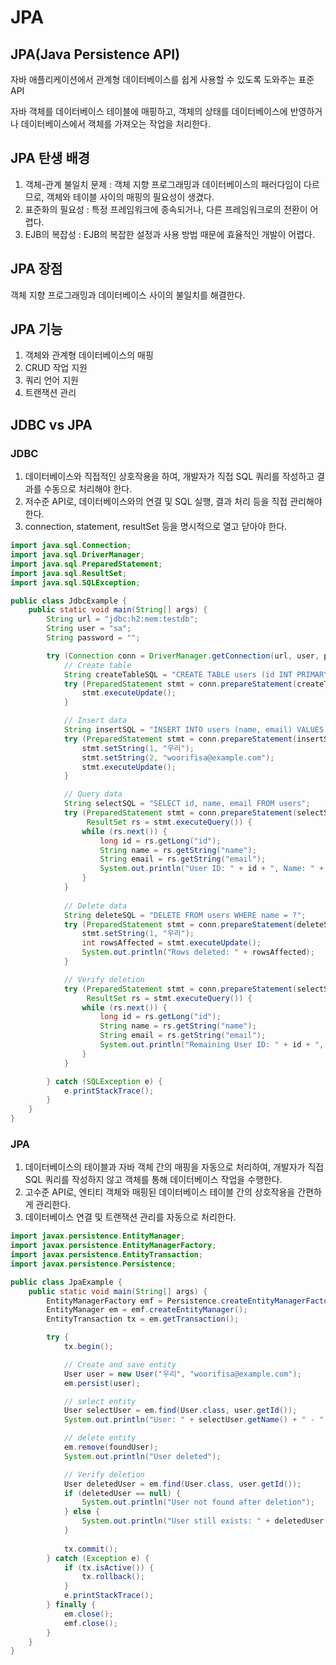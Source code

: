# JPA

## JPA(Java Persistence API)

자바 애플리케이션에서 관계형 데이터베이스를 쉽게 사용할 수 있도록 도와주는 표준 API

자바 객체를 데이터베이스 테이블에 매핑하고, 객체의 상태를 데이터베이스에 반영하거나 데이터베이스에서 객체를 가져오는 작업을 처리한다.

## JPA 탄생 배경

1. 객체-관계 불일치 문제 : 객체 지향 프로그래밍과 데이터베이스의 패러다임이 다르므로, 객체와 테이블 사이의 매핑의 필요성이 생겼다.
2. 표준화의 필요성 : 특정 프레임워크에 종속되거나, 다른 프레임워크로의 전환이 어렵다.
3. EJB의 복잡성 : EJB의 복잡한 설정과 사용 방법 때문에 효율적인 개발이 어렵다.

## JPA 장점

객체 지향 프로그래밍과 데이터베이스 사이의 불일치를 해결한다.

## JPA 기능

1. 객체와 관계형 데이터베이스의 매핑
2. CRUD 작업 지원
3. 쿼리 언어 지원
4. 트랜잭션 관리

## JDBC vs JPA

### JDBC

1. 데이터베이스와 직접적인 상호작용을 하여, 개발자가 직접 SQL 쿼리를 작성하고 결과를 수동으로 처리해야 한다.
2. 저수준 API로, 데이터베이스와의 연결 및 SQL 실행, 결과 처리 등을 직접 관리해야 한다.
3. connection, statement, resultSet 등을 명시적으로 열고 닫아야 한다.

```java
import java.sql.Connection;
import java.sql.DriverManager;
import java.sql.PreparedStatement;
import java.sql.ResultSet;
import java.sql.SQLException;

public class JdbcExample {
    public static void main(String[] args) {
        String url = "jdbc:h2:mem:testdb";
        String user = "sa";
        String password = "";

        try (Connection conn = DriverManager.getConnection(url, user, password)) {
            // Create table
            String createTableSQL = "CREATE TABLE users (id INT PRIMARY KEY AUTO_INCREMENT, name VARCHAR(255), email VARCHAR(255))";
            try (PreparedStatement stmt = conn.prepareStatement(createTableSQL)) {
                stmt.executeUpdate();
            }

            // Insert data
            String insertSQL = "INSERT INTO users (name, email) VALUES (?, ?)";
            try (PreparedStatement stmt = conn.prepareStatement(insertSQL)) {
                stmt.setString(1, "우리");
                stmt.setString(2, "woorifisa@example.com");
                stmt.executeUpdate();
            }

            // Query data
            String selectSQL = "SELECT id, name, email FROM users";
            try (PreparedStatement stmt = conn.prepareStatement(selectSQL);
                 ResultSet rs = stmt.executeQuery()) {
                while (rs.next()) {
                    long id = rs.getLong("id");
                    String name = rs.getString("name");
                    String email = rs.getString("email");
                    System.out.println("User ID: " + id + ", Name: " + name + ", Email: " + email);
                }
            }
            
            // Delete data
            String deleteSQL = "DELETE FROM users WHERE name = ?";
            try (PreparedStatement stmt = conn.prepareStatement(deleteSQL)) {
                stmt.setString(1, "우리");
                int rowsAffected = stmt.executeUpdate();
                System.out.println("Rows deleted: " + rowsAffected);
            }

            // Verify deletion
            try (PreparedStatement stmt = conn.prepareStatement(selectSQL);
                 ResultSet rs = stmt.executeQuery()) {
                while (rs.next()) {
                    long id = rs.getLong("id");
                    String name = rs.getString("name");
                    String email = rs.getString("email");
                    System.out.println("Remaining User ID: " + id + ", Name: " + name + ", Email: " + email);
                }
            }

        } catch (SQLException e) {
            e.printStackTrace();
        }
    }
}
```

### JPA

1. 데이터베이스의 테이블과 자바 객체 간의 매핑을 자동으로 처리하여, 개발자가 직접 SQL 쿼리를 작성하지 않고 객체를 통해 데이터베이스 작업을 수행한다.
2. 고수준 API로, 엔티티 객체와 매핑된 데이터베이스 테이블 간의 상호작용을 간편하게 관리한다.
3. 데이터베이스 연결 및 트랜잭션 관리를 자동으로 처리한다.

```java
import javax.persistence.EntityManager;
import javax.persistence.EntityManagerFactory;
import javax.persistence.EntityTransaction;
import javax.persistence.Persistence;

public class JpaExample {
    public static void main(String[] args) {
        EntityManagerFactory emf = Persistence.createEntityManagerFactory("examplePU");
        EntityManager em = emf.createEntityManager();
        EntityTransaction tx = em.getTransaction();

        try {
            tx.begin();

            // Create and save entity
            User user = new User("우리", "woorifisa@example.com");
            em.persist(user);

            // select entity
            User selectUser = em.find(User.class, user.getId());
            System.out.println("User: " + selectUser.getName() + " - " + selectUser.getEmail());

            // delete entity
            em.remove(foundUser);
            System.out.println("User deleted");

            // Verify deletion
            User deletedUser = em.find(User.class, user.getId());
            if (deletedUser == null) {
                System.out.println("User not found after deletion");
            } else {
                System.out.println("User still exists: " + deletedUser.getName());
            }
            
            tx.commit();
        } catch (Exception e) {
            if (tx.isActive()) {
                tx.rollback();
            }
            e.printStackTrace();
        } finally {
            em.close();
            emf.close();
        }
    }
}
```

